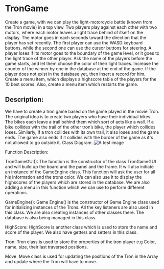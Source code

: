 # TronGame

Create a game, with we can play the light-motorcycle battle (known from the Tron
movie) in a top view. Two players play against each other with two motors, where each motor
leaves a light trace behind of itself on the display. The motor goes in each seconds
toward the direction that the player has set recently. The first player can use the WASD
keyboard buttons, while the second one can use the cursor buttons for steering.
A player loses if its motor goes to the boundary of the game level, or it goes to the light
trace of the other player. Ask the name of the players before the game starts, and let them
choose the color of their light traces. Increase the counter of the winner by one in the
database at the end of the game. If the player does not exist in the database yet, then insert
a record for him. Create a menu item, which displays a highscore table of the players for
the 10 best scores. Also, create a menu item which restarts the game.


## Description:

We have to create a tron game based on the game played in the movie Tron. The original idea
is to create two players who have their individual bikes. The bikes each leave a trail behind
them which sort of acts like a wall. If a bike collides with the trail of the other tron’s bike, the
player which collides loses. Similarly, if a tron collides with its own trail, it also loses and the
game ends. The game also ends if it collides with the border of the game as it's not allowed to
go outside it.
Class Diagram:
![A test image](image.png)

Function Description:

TronGameGUI():
The function is the constructor of the class TronGameGUI and will build up the board and the
panel and the frame. It will also initiate an instance of the GameEngine class. This function will
ask the user for all his information and the trons color. We can also use it to display the
highscores of the players which are stored in the database. We are also adding a menu in this
function which we can use to perform different operations.

GameEngine():
Game Engine() is the constructor of Game Engine class used for initializing instances of the
Trons. All the key listeners are also used in this class. We are also creating instances of other
classes there. The database is also being managed in this class.

HighScore:
HighScore is another class which is used to store the name and score of the player. We also
have getters and setters in this class.

Tron:
Tron class is used to store the properties of the tron player e.g Color, name, size, their last
traversed positions.

Move:
Move class is used for updating the positions of the Tron in the Array and update where the
Tron will have to move.

